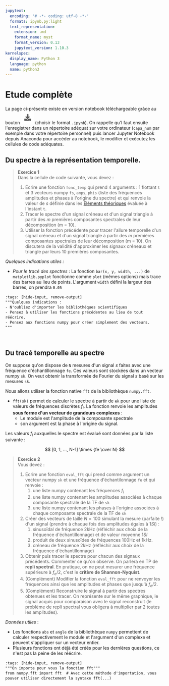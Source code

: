 ```yaml
---
jupytext:
  encoding: '# -*- coding: utf-8 -*-'
  formats: ipynb,py:light
  text_representation:
    extension: .md
    format_name: myst
    format_version: 0.13
    jupytext_version: 1.10.3
kernelspec:
  display_name: Python 3
  language: python
  name: python3
---
```


# Etude complète

La page ci-présente existe en version notebook téléchargeable grâce au bouton ![Bouton](./images/bouton_tl.png) (choisir le format `.ipynb`). On rappelle qu'l faut ensuite l'enregistrer dans un répertoire adéquat sur votre ordinateur (`capa_num` par exemple dans votre répertoire personnel) puis lancer Jupyter Notebook depuis Anaconda pour accéder au notebook, le modifier et exécutez les cellules de code adéquates.

## Du spectre à la représentation temporelle.

> __Exercice 1__  
> Dans la cellule de code suivante, vous devez :
> 1. Ecrire une fonction `fonc_temp` qui prend 4 arguments : 1 flottant `t` et 3 vecteurs numpy `fs`, `amps`, `phis` (liste des fréquences amplitudes et phases à l'origine du spectre) et qui renvoie la valeur de $s$ définie dans les [Eléments théoriques](theoriques) évaluée à l'instant `t`.
> 2. Tracer le spectre d'un signal créneau et d'un signal triangle à partir des $m$ premières composantes spectrales de leur décomposition (m = 10).
> 2. Utiliser la fonction précédente pour tracer l'allure temporelle d'un signal créneau et d'un signal triangle à partir des $m$ premières composantes spectrales de leur décomposition (m = 10). On discutera de la validité d'approximer les signaux créneaux et triangle par leurs 10 premières composantes.

_Quelques indications utiles :_
* _Pour le tracé des spectres_ : La fonction `bar(x, y, width, ...)` de `matplotlib.pyplot` fonctionne comme `plot` (mêmes options) mais trace des barres au lieu de points. L'argument `width` défini la largeur des barres, on prendra `0.05`

```{code-cell} ipython3
:tags: [hide-input, remove-output]
"""Quelques indications :
- N'oubliez d'importer les bibliothèques scientifiques
- Pensez à utiliser les fonctions précédentes au lieu de tout réécrire.
- Pensez aux fonctions numpy pour créer simplement des vecteurs.
"""



```

## Du tracé temporelle au spectre
On suppose qu'on dispose de `N` mesures d'un signal $s$ faites avec une fréquence d'échantillonnage `fe`. Ces valeurs sont stockées dans un vecteur numpy `sk`. On veut obtenir la transformée de Fourier du signal $s$ basé sur les mesures `sk`.

Nous allons utiliser la fonction native `fft` de la bibliothèque `numpy.fft`.
* `fft(sk)` permet de calculer le spectre à partir de `ek` pour une liste de valeurs de fréquences discrètes $f_i$. La fonction renvoie les amplitudes __sous forme d'un vecteur de grandeurs complexes__ :
    * Le module est l'amplitude de la composante spectrale
    * son argument est la phase à l'origine du signal.

Les valeurs $f_i$ auxquelles le spectre est évalué sont données par la liste suivante :

$$
[0, 1, ..., N-1] \times {fe \over N}
$$

> __Exercice 2__  
> Vous devez :
> 1. Ecrire une fonction `eval_fft` qui prend comme argument un vecteur numpy `sk` et une fréquence d'échantilonnage `fe` et qui renvoie :
>    1. une liste numpy contenant les fréquences $f_i$
>    2. une liste numpy contenant les amplitudes associées à chaque composante spectrale de la TF de `sk`
>    3. une liste numpy contenant les phases à l'origine associées à chaque composante spectrale de la TF de `sk`
> 2. Créer des vecteurs de taille $N = 100$ simulant la mesure (parfaite !) d'un signal (prendre à chaque fois des amplitudes égales à $1 SI$) :
>    1. sinusoïdal de fréquence 2kHz (réfléchir aux choix de la fréquence d'échantillonnage) et de valeur moyenne $1 SI$
>    1. produit de deux sinusoïdes de fréquences 100Hz et 1kHz.
>    1. créneau de fréquence 2kHz (réfléchir aux choix de la fréquence d'échantillonnage)
> 3. Obtenir puis tracer le spectre pour chacun des signaux précédents. Commenter ce qu'on observe. On parlera en TP de __repli spectral__. En pratique, on ne peut mesurer une fréquence supérieure à $f_e/2$, c'est le __critère de Shannon-Nyquist__. 
> 4. (Complément) Modifier la fonction `eval_fft` pour ne renvoyer les fréquences ainsi que les amplitudes et phases que jusqu'à $f_e/2$.
> 4. (Complément) Reconstruire le signal à partir des spectres obtenues et les tracer. On représente sur le même graphique, le signal acquis pour comparaison avec le signal reconstruit (le problème de repli spectral vous obligera à multiplier par 2 toutes les amplitudes).


_Données utiles_ :
* Les fonctions `abs` et `angle` de la bibliothèque `numpy` permettent de calculer respectivement le module et l'argument d'un complexe et peuvent s'appliquer sur un vecteur entier.
* Plusieurs fonctions ont déjà été créés pour les dernières questions, ce n'est pas la peine de les réécrire.

```{code-cell} ipython3
:tags: [hide-input, remove-output]
"""On importe pour vous la fonction fft"""
from numpy.fft import fft  # Avec cette méthode d'importation, vous pouver utiliser directement la syntaxe fft(...)



```
